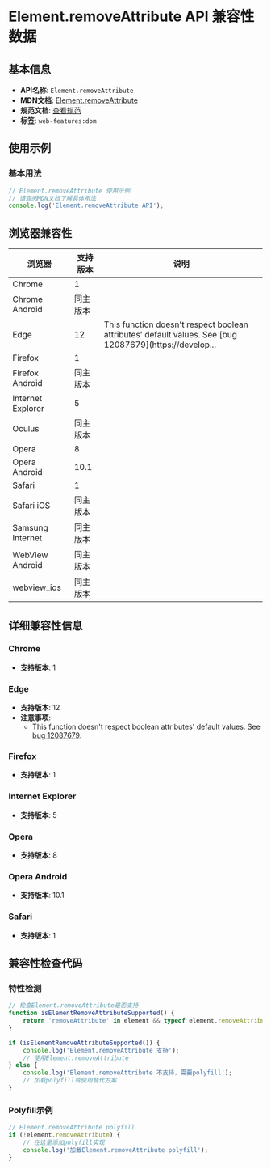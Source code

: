 # Element.removeAttribute API 兼容性数据

## 基本信息

- **API名称**: `Element.removeAttribute`
- **MDN文档**: [Element.removeAttribute](https://developer.mozilla.org/docs/Web/API/Element/removeAttribute)
- **规范文档**: [查看规范](https://dom.spec.whatwg.org/#ref-for-dom-element-removeattribute①)
- **标签**: `web-features:dom`

## 使用示例

### 基本用法

```javascript
// Element.removeAttribute 使用示例
// 请查阅MDN文档了解具体用法
console.log('Element.removeAttribute API');
```

## 浏览器兼容性

| 浏览器 | 支持版本 | 说明 |
|--------|----------|------|
| Chrome | 1 |  |
| Chrome Android | 同主版本 |  |
| Edge | 12 | This function doesn't respect boolean attributes' default values. See [bug 12087679](https://develop... |
| Firefox | 1 |  |
| Firefox Android | 同主版本 |  |
| Internet Explorer | 5 |  |
| Oculus | 同主版本 |  |
| Opera | 8 |  |
| Opera Android | 10.1 |  |
| Safari | 1 |  |
| Safari iOS | 同主版本 |  |
| Samsung Internet | 同主版本 |  |
| WebView Android | 同主版本 |  |
| webview_ios | 同主版本 |  |

## 详细兼容性信息

### Chrome

- **支持版本**: 1

### Edge

- **支持版本**: 12
- **注意事项**:
  - This function doesn't respect boolean attributes' default values. See [bug 12087679](https://developer.microsoft.com/microsoft-edge/platform/issues/12087679/).

### Firefox

- **支持版本**: 1

### Internet Explorer

- **支持版本**: 5

### Opera

- **支持版本**: 8

### Opera Android

- **支持版本**: 10.1

### Safari

- **支持版本**: 1

## 兼容性检查代码

### 特性检测

```javascript
// 检查Element.removeAttribute是否支持
function isElementRemoveAttributeSupported() {
    return 'removeAttribute' in element && typeof element.removeAttribute === 'function';
}

if (isElementRemoveAttributeSupported()) {
    console.log('Element.removeAttribute 支持');
    // 使用Element.removeAttribute
} else {
    console.log('Element.removeAttribute 不支持，需要polyfill');
    // 加载polyfill或使用替代方案
}
```

### Polyfill示例

```javascript
// Element.removeAttribute polyfill
if (!element.removeAttribute) {
    // 在这里添加polyfill实现
    console.log('加载Element.removeAttribute polyfill');
}
```

